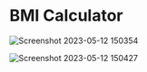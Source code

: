 # BMI Calculator 


![Screenshot 2023-05-12 150354](https://github.com/VaniAwasthi/React_BMI-Calculator/assets/83571284/11018bf5-c29e-487c-b2a2-62e86d664619)

![Screenshot 2023-05-12 150427](https://github.com/VaniAwasthi/React_BMI-Calculator/assets/83571284/6788f242-f577-4ad7-9653-c39c4f6625a0)
